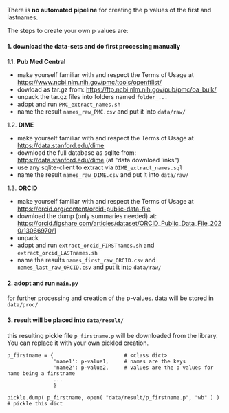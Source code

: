 There is **no automated pipeline** for creating the p values of the first and lastnames.

The steps to create your own p values are:

#### 1.  download the data-sets and do first processing manually

1.1.  **Pub Med Central** 
  -  make yourself familiar with and respect the Terms of Usage at https://www.ncbi.nlm.nih.gov/pmc/tools/openftlist/
  -  dowload as tar.gz from: https://ftp.ncbi.nlm.nih.gov/pub/pmc/oa_bulk/
  -  unpack the tar.gz files into folders named `folder_...`
  -  adopt and run `PMC_extract_names.sh` 
  -  name the result `names_raw_PMC.csv` and put it into `data/raw/`

1.2.  **DIME**
  -  make yourself familiar with and respect the Terms of Usage at https://data.stanford.edu/dime
  -  download the full database as sqlite from: https://data.stanford.edu/dime  (at "data download links")
  -  use any sqlite-client to extract via `DIME_extract_names.sql`
  -  name the result `names_raw_DIME.csv`  and put it into `data/raw/`

1.3.  **ORCID**
  -  make yourself familiar with and respect the Terms of Usage at https://orcid.org/content/orcid-public-data-file
  -  download the dump (only summaries needed) at: https://orcid.figshare.com/articles/dataset/ORCID_Public_Data_File_2020/13066970/1
  -  unpack 
  -  adopt and run `extract_orcid_FIRSTnames.sh` and `extract_orcid_LASTnames.sh`
  -  name the results `names_first_raw_ORCID.csv` and `names_last_raw_ORCID.csv` and put it into `data/raw/`

#### 2. adopt and run `main.py` 
for further processing and creation of the p-values. data will be stored in `data/proc/` 

#### 3. result will be placed into `data/result/`
this resulting pickle file `p_firstname.p` will be downloaded from the library. You can replace it with your own pickled creation.

```
p_firstname = {                       # <class dict>
               'name1': p-value1,     # names are the keys
               'name2': p-value2,     # values are the p values for name being a firstname
               ...
               }
               
pickle.dump( p_firstname, open( "data/result/p_firstname.p", "wb" ) )     # pickle this dict
              
```






